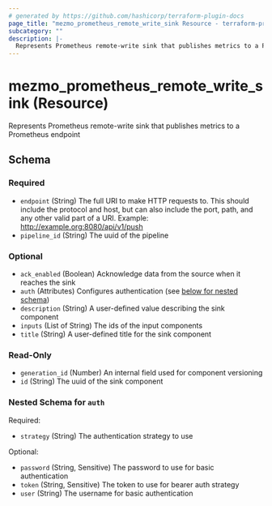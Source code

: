 ```yaml
---
# generated by https://github.com/hashicorp/terraform-plugin-docs
page_title: "mezmo_prometheus_remote_write_sink Resource - terraform-provider-mezmo"
subcategory: ""
description: |-
  Represents Prometheus remote-write sink that publishes metrics to a Prometheus endpoint
---
```


# mezmo_prometheus_remote_write_sink (Resource)

Represents Prometheus remote-write sink that publishes metrics to a Prometheus endpoint



<!-- schema generated by tfplugindocs -->
## Schema

### Required

- `endpoint` (String) The full URI to make HTTP requests to. This should include the protocol and host, but can also include the port, path, and any other valid part of a URI. Example: http://example.org:8080/api/v1/push
- `pipeline_id` (String) The uuid of the pipeline

### Optional

- `ack_enabled` (Boolean) Acknowledge data from the source when it reaches the sink
- `auth` (Attributes) Configures authentication (see [below for nested schema](#nestedatt--auth))
- `description` (String) A user-defined value describing the sink component
- `inputs` (List of String) The ids of the input components
- `title` (String) A user-defined title for the sink component

### Read-Only

- `generation_id` (Number) An internal field used for component versioning
- `id` (String) The uuid of the sink component

<a id="nestedatt--auth"></a>
### Nested Schema for `auth`

Required:

- `strategy` (String) The authentication strategy to use

Optional:

- `password` (String, Sensitive) The password to use for basic authentication
- `token` (String, Sensitive) The token to use for bearer auth strategy
- `user` (String) The username for basic authentication


